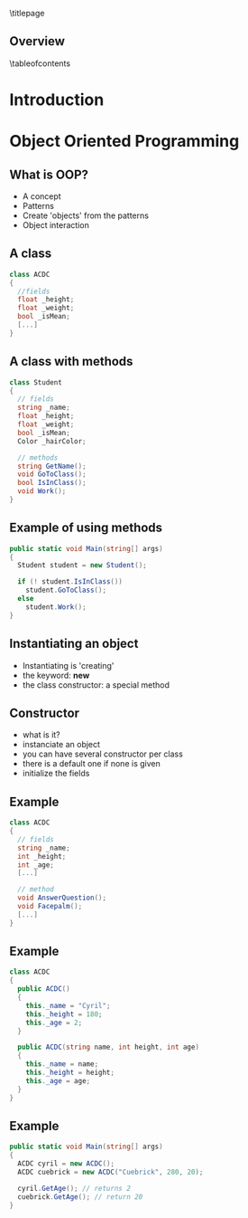 \titlepage

## Overview
\tableofcontents

# Introduction

# Object Oriented Programming

## What is OOP?

* A concept
* Patterns
* Create 'objects' from the patterns
* Object interaction

## A class

```cs
class ACDC
{
  //fields
  float _height;
  float _weight;
  bool _isMean;
  [...]
}
```

## A class with methods

```cs
class Student
{
  // fields
  string _name;
  float _height;
  float _weight;
  bool _isMean;
  Color _hairColor;

  // methods
  string GetName();
  void GoToClass();
  bool IsInClass();
  void Work();
}
```

## Example of using methods

```cs
public static void Main(string[] args)
{
  Student student = new Student();

  if (! student.IsInClass())
    student.GoToClass();
  else
    student.Work();
}
```

## Instantiating an object

* Instantiating is 'creating'
* the keyword: **new**
* the class constructor: a special method

## Constructor

* what is it?
* instanciate an object
* you can have several constructor per class
* there is a default one if none is given
* initialize the fields

## Example

```cs
class ACDC
{
  // fields
  string _name;
  int _height;
  int _age;
  [...]

  // method
  void AnswerQuestion();
  void Facepalm();
  [...]
}
```

## Example
```cs
class ACDC
{
  public ACDC()
  {
    this._name = "Cyril";
    this._height = 180;
    this._age = 2;
  }

  public ACDC(string name, int height, int age)
  {
    this._name = name;
    this._height = height;
    this._age = age;
  }
}
```

## Example

```cs
public static void Main(string[] args)
{
  ACDC cyril = new ACDC();
  ACDC cuebrick = new ACDC("Cuebrick", 280, 20);

  cyril.GetAge(); // returns 2
  cuebrick.GetAge(); // return 20
}
```
